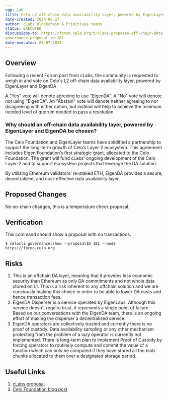 ```yaml
---
cgp: 140
title: Celo L2 off-chain data availability layer, powered by EigenLayer and EigenDA
date-created: 2024-06-27
author: cLabs Blockchain & Primitives teams
status: EXECUTED
discussions-to: https://forum.celo.org/t/clabs-proposes-off-chain-data-availability-layer-powered-by-eigenlayer-and-eigenda/8236
governance-proposal-id:181
date-executed: 09-07-2024
---
```


 
## Overview

Following a recent Forum post from cLabs, the community is requested to weigh in and vote on Celo's L2 off-chain data availability layer, powered by EigenLayer and EigenDA

A "Yes" vote will denote agreeing to use "EigenDA". A "No" vote will denote not using "EigenDA". An "Abstain" vote will denote neither agreeing to nor disagreeing with either option, but instead will help to achieve the minimum needed level of quorum needed to pass a resolution.

### Why should an off-chain data availability layer, powered by EigenLayer and EigenDA be chosen?

The Celo Foundation and EigenLayer teams have solidified a partnership to support the long-term growth of Celo’s Layer-2 ecosystem. This agreement includes Eigen Foundation’s first strategic grant, allocated to the Celo Foundation. The grant will fund cLabs’ ongoing development of the Celo Layer-2 and to support ecosystem projects that leverage the DA solution.

By utilizing Ethereum validators’ re-staked ETH, EigenDA provides a secure, decentralized, and cost-effective data availability layer.

## Proposed Changes

No on-chain changes, this is a temperature check proposal.

## Verification

This command should show a proposal with no transactions:

`$ celocli governance:show --proposalID 181 --node https://forno.celo.org`

## Risks

1. This is an offchain DA layer, meaning that it provides less economic security than Ethereum as only DA commitments and not whole data stored on L1. This is a risk inherent to any offchain solution and we are conciously making this choice in order to be able to lower DA costs and hence transaction fees.
2. EigenDA Disperser is a service operated by EigenLabs. Although this service doesn't require trust, it represents a single point of failure. Based on our conversations with the EigenDA team, there is an ongoing effort of making the disperser a decentralized service.
3. EigenDA operators are collectively trusted and currently there is no proof of custody. Data availability sampling or any other mechanism protecting from the problem of a lazy operator is currently not implemented. There is long-term plan to implement Proof of Custody by forcing operators to routinely compute and commit the value of a function which can only be computed if they have stored all the blob chunks allocated to them over a designated storage period.

## Useful Links

1. [cLabs proposal](https://forum.celo.org/t/clabs-proposes-off-chain-data-availability-layer-powered-by-eigenlayer-and-eigenda/8236)
2. [Celo Foundation blog post](https://blog.celo.org/eigen-foundation-allocates-first-strategic-grant-to-celo-foundation-core-contributor-clabs-1363226cdb37)
